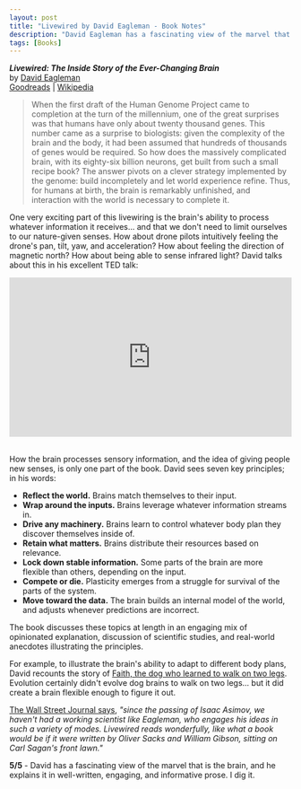 ```yaml
---
layout: post
title: "Livewired by David Eagleman - Book Notes"
description: "David Eagleman has a fascinating view of the marvel that is the brain, and he explains it in well-written, engaging, and informative prose."
tags: [Books]
---
```


***Livewired: The Inside Story of the Ever-Changing Brain***<br/>
by [David Eagleman](https://en.wikipedia.org/wiki/David_Eagleman)<br/>
[Goodreads](https://www.goodreads.com/book/show/51778153-livewired) | [Wikipedia](https://en.wikipedia.org/wiki/Livewired_(book))

  > When the first draft of the Human Genome Project came to completion at the turn of the millennium, one of the great surprises was that humans have only about twenty thousand genes. This number came as a surprise to biologists: given the complexity of the brain and the body, it had been assumed that hundreds of thousands of genes would be required. So how does the massively complicated brain, with its eighty-six billion neurons, get built from such a small recipe book? The answer pivots on a clever strategy implemented by the genome: build incompletely and let world experience refine. Thus, for humans at birth, the brain is remarkably unfinished, and interaction with the world is necessary to complete it.

One very exciting part of this livewiring is the brain's ability to process whatever information it receives... and that we don't need to limit ourselves to our nature-given senses. How about drone pilots intuitively feeling the drone's pan, tilt, yaw, and acceleration? How about feeling the direction of magnetic north? How about being able to sense infrared light? David talks about this in his excellent TED talk:

<div style="max-width:854px"><div style="position:relative;height:0;padding-bottom:56.25%"><iframe src="https://embed.ted.com/talks/lang/en/david_eagleman_can_we_create_new_senses_for_humans" width="854" height="480" style="position:absolute;left:0;top:0;width:100%;height:100%" frameborder="0" scrolling="no" allowfullscreen></iframe></div></div>
<br/>

How the brain processes sensory information, and the idea of giving people new senses, is only one part of the book. David sees seven key principles; in his words:

<!--more-->

- **Reflect the world.** Brains match themselves to their input.
- **Wrap around the inputs.** Brains leverage whatever information streams in.
- **Drive any machinery.** Brains learn to control whatever body plan they discover themselves inside of.
- **Retain what matters.** Brains distribute their resources based on relevance.
- **Lock down stable information.** Some parts of the brain are more flexible than others, depending on the input.
- **Compete or die.** Plasticity emerges from a struggle for survival of the parts of the system.
- **Move toward the data.** The brain builds an internal model of the world, and adjusts whenever predictions are incorrect.

The book discusses these topics at length in an engaging mix of opinionated explanation, discussion of scientific studies, and real-world anecdotes illustrating the principles.

For example, to illustrate the brain's ability to adapt to different body plans, David recounts the story of [Faith, the dog who learned to walk on two legs](https://www.oprah.com/spirit/faith-the-walking-dog-video). Evolution certainly didn't evolve dog brains to walk on two legs... but it did create a brain flexible enough to figure it out.

[The Wall Street Journal says](https://www.wsj.com/articles/livewired-book-review-network-effect-11599256662), _"since the passing of Isaac Asimov, we haven't had a working scientist like Eagleman, who engages his ideas in such a variety of modes. Livewired reads wonderfully, like what a book would be if it were written by Oliver Sacks and William Gibson, sitting on Carl Sagan's front lawn."_

**5/5** - David has a fascinating view of the marvel that is the brain, and he explains it in well-written, engaging, and informative prose. I dig it.
